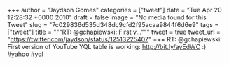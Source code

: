 
+++
author = "Jaydson Gomes"
categories = ["tweet"]
date = "Tue Apr 20 12:28:32 +0000 2010"
draft = false
image = "No media found for this Tweet"
slug = "7c029836d535d348dc9cfd2f95acaa9844f6d6e9"
tags = ["tweet"]
title = """RT: @gchapiewski: First v..."""
tweet = true
tweet_url = "https://twitter.com/jaydson/status/12513225407"
+++
RT: @gchapiewski: First version of YouTube YQL table is working: http://bit.ly/ayEdWC :) #yahoo #yql

